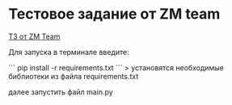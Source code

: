 # Тестовое задание от ZM team
<a href="https://docs.google.com/document/d/1n11Jvf4RJCwbA5eJkoOnFgZfeN3TwUSRG2suuDU1rn0/"> ТЗ от ZM Team </a>
<p>Для запуска в терминале введите:</p>
```
pip install -r requirements.txt
```
> установятся необходимые библиотеки из файла requirements.txt

далее запустить файл main.py

